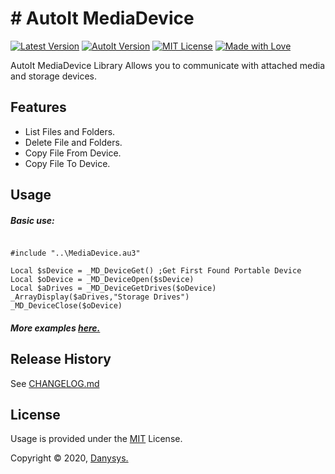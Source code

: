 # # AutoIt MediaDevice

[![Latest Version](https://img.shields.io/badge/Latest-v1.0.0-green.svg)]()
[![AutoIt Version](https://img.shields.io/badge/AutoIt-3.3.14.5-blue.svg)]()
[![MIT License](https://img.shields.io/github/license/mashape/apistatus.svg)]()
[![Made with Love](https://img.shields.io/badge/Made%20with-%E2%9D%A4-red.svg?colorB=e31b23)]()


AutoIt MediaDevice Library Allows you to communicate with attached media and storage devices.


## Features
* List Files and Folders.
* Delete File and Folders.
* Copy File From Device.
* Copy File To Device.


## Usage

##### Basic use:
```autoit

#include "..\MediaDevice.au3"

Local $sDevice = _MD_DeviceGet() ;Get First Found Portable Device
Local $oDevice = _MD_DeviceOpen($sDevice)
Local $aDrives = _MD_DeviceGetDrives($oDevice)
_ArrayDisplay($aDrives,"Storage Drives")
_MD_DeviceClose($oDevice)

```

##### More examples [here.](/Examples)


## Release History
See [CHANGELOG.md](CHANGELOG.md)


<!-- ## Acknowledgments & Credits -->


## License

Usage is provided under the [MIT](https://choosealicense.com/licenses/mit/) License.

Copyright © 2020, [Danysys.](https://www.danysys.com)